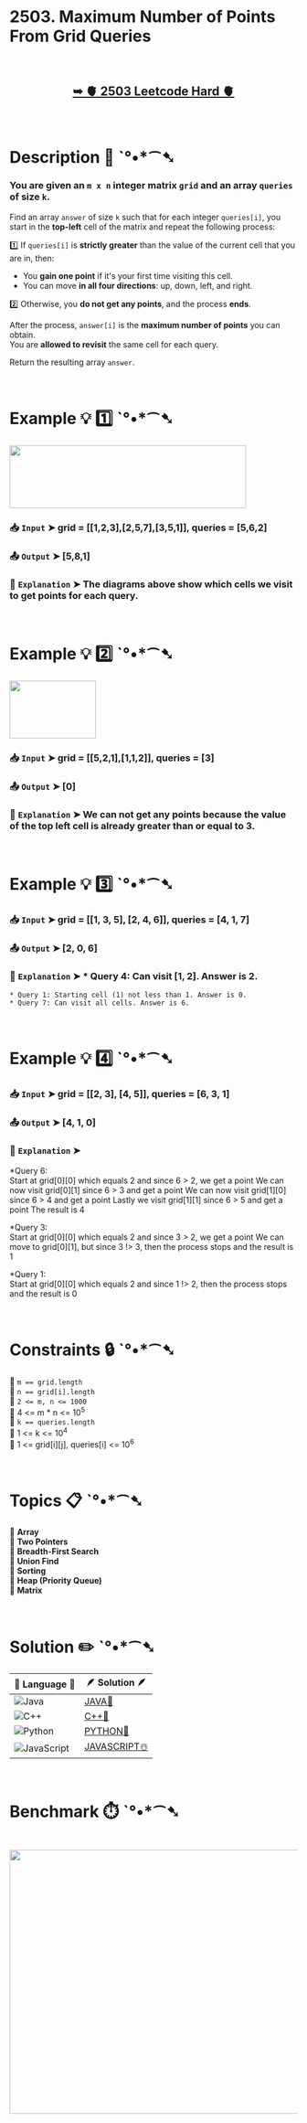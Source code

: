 # 2503. Maximum Number of Points From Grid Queries

</br>

<h2 align="center"> 

<a href="https://leetcode.com/problems/maximum-number-of-points-from-grid-queries/description/?envType=daily-question&envId=2025-03-28"><strong>➥ 🫀 2503 Leetcode Hard 🫀 </strong></a>
</h2>

</br>

# Description 📜 ˋ°•*⁀➷

### You are given an `m x n` integer matrix `grid` and an array `queries` of size `k`.

Find an array `answer` of size `k` such that for each integer `queries[i]`, you start in the **top-left** cell of the matrix and repeat the following process:

1️⃣ If `queries[i]` is **strictly greater** than the value of the current cell that you are in, then:  
   - You **gain one point** if it's your first time visiting this cell.  
   - You can move **in all four directions**: up, down, left, and right.  

2️⃣ Otherwise, you **do not get any points**, and the process **ends**.  

After the process, `answer[i]` is the **maximum number of points** you can obtain.  
You are **allowed to revisit** the same cell for each query.

Return the resulting array `answer`.

</br>

# Example 💡 1️⃣ ˋ°•*⁀➷

<img src="https://github.com/user-attachments/assets/5b9e135e-0f25-4825-8a40-993104ed5a3d" width="414px" height="110px" />

  ### 📥 `Input`  ➤ grid = [[1,2,3],[2,5,7],[3,5,1]], queries = [5,6,2]

  ### 📤 `Output`  ➤ [5,8,1]

  ### 🔦 `Explanation`  ➤ The diagrams above show which cells we visit to get points for each query.

</br>

# Example 💡 2️⃣ ˋ°•*⁀➷

<img src="https://github.com/user-attachments/assets/dd0d31a0-72c5-4954-aaf2-03ff8378a5df" width="151px" height="101px"/>

  ### 📥 `Input` ➤ grid = [[5,2,1],[1,1,2]], queries = [3]

  ### 📤 `Output`  ➤ [0]

  ### 🔦 `Explanation` ➤ We can not get any points because the value of the top left cell is already greater than or equal to 3.

</br>

# Example 💡 3️⃣ ˋ°•*⁀➷

  ### 📥 `Input` ➤ grid = [[1, 3, 5], [2, 4, 6]], queries = [4, 1, 7]

  ### 📤 `Output`  ➤ [2, 0, 6]

  ### 🔦 `Explanation`  ➤ * Query 4: Can visit [1, 2]. Answer is 2.
    * Query 1: Starting cell (1) not less than 1. Answer is 0.
    * Query 7: Can visit all cells. Answer is 6.

</br>

# Example 💡 4️⃣ ˋ°•*⁀➷

   ### 📥 `Input`  ➤ grid = [[2, 3], [4, 5]], queries = [6, 3, 1]
   ### 📤 `Output`  ➤ [4, 1, 0]
   ### 🔦 `Explanation`  ➤
   *Query 6:  
   Start at grid[0][0] which equals 2 and since 6 > 2, we get a point
   We can now visit grid[0][1] since 6 > 3 and get a point
   We can now visit grid[1][0] since 6 > 4 and get a point
   Lastly we visit grid[1][1] since 6 > 5 and get a point
   The result is 4

   *Query 3:  
   Start at grid[0][0] which equals 2 and since 3 > 2, we get a point
   We can move to grid[0][1], but since 3 !> 3, then the process stops and the result is 1

   *Query 1:  
   Start at grid[0][0] which equals 2 and since 1 !> 2, then the process stops and the result is 0

</br>

# Constraints 🔒 ˋ°•*⁀➷

🔹 `m == grid.length` </br>
🔹 `n == grid[i].length` </br>
🔹 `2 <= m, n <= 1000` </br>
🔹 4 <= m * n <= 10<sup>5</sup> </br>
🔹 `k == queries.length` </br>
🔹 1 <= k <= 10<sup>4</sup> </br>
🔹 1 <= grid[i][j], queries[i] <= 10<sup>6</sup> </br>

</br>

# Topics 📋 ˋ°•*⁀➷

🔸 **Array**  </br>
🔸 **Two Pointers**  </br>
🔸 **Breadth-First Search**  </br>
🔸 **Union Find**  </br>
🔸 **Sorting**  </br>
🔸 **Heap (Priority Queue)**  </br>
🔸 **Matrix**  </br>

</br>

# Solution ✏️ ˋ°•*⁀➷

| 📒 Language 📒  | 🪶 Solution 🪶 |
| ------------- | ------------- |
|  ![Java](https://img.shields.io/badge/java-%23ED8B00.svg?style=for-the-badge&logo=openjdk&logoColor=white)  | [JAVA🍁](https://github.com/Prakhar-002/LEETCODE/blob/main/%F0%9F%8D%84%20Daily%20Challenge%202025%20%F0%9F%8D%B3/%F0%9F%94%AC%20Examine%20Thoroughly%20%F0%9F%A7%AC/03%20Mar%20%F0%9F%8C%BC/28%20-%2003%20-%202025%20---%202503.%20Maximum%20Number%20of%20Points%20From%20Grid%20Queries%20%E2%98%83%EF%B8%8F%20%F0%9F%8D%81%20%F0%9F%8D%B0%20%F0%9F%8E%B2/%F0%9F%8D%81JAVA%20-%202503.%20Maximum%20Number%20of%20Points%20From%20Grid%20Queries.java) |
|  ![C++](https://img.shields.io/badge/c++-%2300599C.svg?style=for-the-badge&logo=c%2B%2B&logoColor=white)  | [C++🎲](https://github.com/Prakhar-002/LEETCODE/blob/main/%F0%9F%8D%84%20Daily%20Challenge%202025%20%F0%9F%8D%B3/%F0%9F%94%AC%20Examine%20Thoroughly%20%F0%9F%A7%AC/03%20Mar%20%F0%9F%8C%BC/28%20-%2003%20-%202025%20---%202503.%20Maximum%20Number%20of%20Points%20From%20Grid%20Queries%20%E2%98%83%EF%B8%8F%20%F0%9F%8D%81%20%F0%9F%8D%B0%20%F0%9F%8E%B2/%F0%9F%8E%B2CPP%20-%202503.%20Maximum%20Number%20of%20Points%20From%20Grid%20Queries.cpp)  |
|  ![Python](https://img.shields.io/badge/python-3670A0?style=for-the-badge&logo=python&logoColor=ffdd54)    | [PYTHON🍰](https://github.com/Prakhar-002/LEETCODE/blob/main/%F0%9F%8D%84%20Daily%20Challenge%202025%20%F0%9F%8D%B3/%F0%9F%94%AC%20Examine%20Thoroughly%20%F0%9F%A7%AC/03%20Mar%20%F0%9F%8C%BC/28%20-%2003%20-%202025%20---%202503.%20Maximum%20Number%20of%20Points%20From%20Grid%20Queries%20%E2%98%83%EF%B8%8F%20%F0%9F%8D%81%20%F0%9F%8D%B0%20%F0%9F%8E%B2/%F0%9F%8D%B0PYTHON%20-%202503.%20Maximum%20Number%20of%20Points%20From%20Grid%20Queries.py) |
| ![JavaScript](https://img.shields.io/badge/javascript-%23323330.svg?style=for-the-badge&logo=javascript&logoColor=%23F7DF1E)   | [JAVASCRIPT☃️](https://github.com/Prakhar-002/LEETCODE/blob/main/%F0%9F%8D%84%20Daily%20Challenge%202025%20%F0%9F%8D%B3/%F0%9F%94%AC%20Examine%20Thoroughly%20%F0%9F%A7%AC/03%20Mar%20%F0%9F%8C%BC/28%20-%2003%20-%202025%20---%202503.%20Maximum%20Number%20of%20Points%20From%20Grid%20Queries%20%E2%98%83%EF%B8%8F%20%F0%9F%8D%81%20%F0%9F%8D%B0%20%F0%9F%8E%B2/%E2%98%83%EF%B8%8FJAVASCRIPT%20-%202503.%20Maximum%20Number%20of%20Points%20From%20Grid%20Queries.js) |

</br>

# Benchmark ⏱️ ˋ°•*⁀➷

<h1  align="center" >

<img src ="https://github.com/user-attachments/assets/b336ecb8-b271-4e42-9205-1344dc02defa" width = "700px" height="462px" />

</h1>
